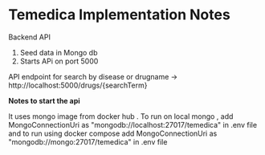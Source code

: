 # Temedica Implementation Notes

Backend API

1. Seed data in Mongo db
2. Starts APi on port 5000

API endpoint for search by disease or drugname -> http://localhost:5000/drugs/{searchTerm}


<b>Notes to start the api</b>


It uses mongo image from docker hub . To run on local mongo ,  add MongoConnectionUri as "mongodb://localhost:27017/temedica" in .env file 
and to run using docker compose add MongoConnectionUri as "mongodb://mongo:27017/temedica" in .env file


  
